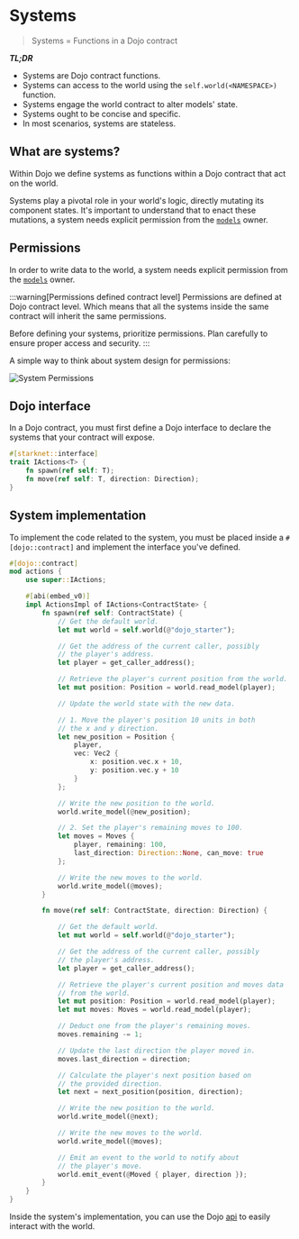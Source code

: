 # Systems

> Systems = Functions in a Dojo contract

**_TL;DR_**

-   Systems are Dojo contract functions.
-   Systems can access to the world using the `self.world(<NAMESPACE>)` function.
-   Systems engage the world contract to alter models' state.
-   Systems ought to be concise and specific.
-   In most scenarios, systems are stateless.

## What are systems?

Within Dojo we define systems as functions within a Dojo contract that act on the world.

Systems play a pivotal role in your world's logic, directly mutating its component states. It's important to understand that to enact these mutations, a system needs explicit permission from the [`models`](/framework/models) owner.

## Permissions

In order to write data to the world, a system needs explicit permission from the [`models`](/framework/models) owner.

:::warning[Permissions defined contract level]
Permissions are defined at Dojo contract level. Which means that all the systems inside the same contract will inherit the same permissions.

Before defining your systems, prioritize permissions. Plan carefully to ensure proper access and security.
:::

A simple way to think about system design for permissions:

![System Permissions](/permissions.png)

## Dojo interface

In a Dojo contract, you must first define a Dojo interface to declare the systems that your contract will expose.

```rust
#[starknet::interface]
trait IActions<T> {
    fn spawn(ref self: T);
    fn move(ref self: T, direction: Direction);
}
```

## System implementation

To implement the code related to the system, you must be placed inside a `#[dojo::contract]` and implement the interface you've defined.

```rust
#[dojo::contract]
mod actions {
    use super::IActions;

    #[abi(embed_v0)]
    impl ActionsImpl of IActions<ContractState> {
        fn spawn(ref self: ContractState) {
            // Get the default world.
            let mut world = self.world(@"dojo_starter");

            // Get the address of the current caller, possibly
            // the player's address.
            let player = get_caller_address();

            // Retrieve the player's current position from the world.
            let mut position: Position = world.read_model(player);

            // Update the world state with the new data.

            // 1. Move the player's position 10 units in both
            // the x and y direction.
            let new_position = Position {
                player,
                vec: Vec2 { 
                    x: position.vec.x + 10,
                    y: position.vec.y + 10
                }
            };

            // Write the new position to the world.
            world.write_model(@new_position);

            // 2. Set the player's remaining moves to 100.
            let moves = Moves {
                player, remaining: 100,
                last_direction: Direction::None, can_move: true
            };

            // Write the new moves to the world.
            world.write_model(@moves);
        }

        fn move(ref self: ContractState, direction: Direction) {

            // Get the default world.
            let mut world = self.world(@"dojo_starter");

            // Get the address of the current caller, possibly
            // the player's address.
            let player = get_caller_address();

            // Retrieve the player's current position and moves data
            // from the world.
            let mut position: Position = world.read_model(player);
            let mut moves: Moves = world.read_model(player);

            // Deduct one from the player's remaining moves.
            moves.remaining -= 1;

            // Update the last direction the player moved in.
            moves.last_direction = direction;

            // Calculate the player's next position based on
            // the provided direction.
            let next = next_position(position, direction);

            // Write the new position to the world.
            world.write_model(@next);

            // Write the new moves to the world.
            world.write_model(@moves);

            // Emit an event to the world to notify about
            // the player's move.
            world.emit_event(@Moved { player, direction });
        }
    }
}
```

Inside the system's implementation, you can use the Dojo [api](/framework/world/api) to easily interact with the world.
